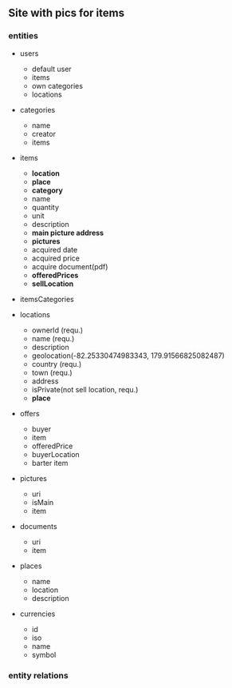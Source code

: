 ## **Site with pics for items**

### **entities**
- users
    - default user
    - items
    - own categories
    - locations

- categories
    - name
    - creator
    - items
- items
    - **location**
    - **place**
    - **category**
    - name
    - quantity
    - unit
    - description
    - **main picture address**
    - **pictures**
    - acquired date
    - acquired price
    - acquire document(pdf)
    - **offeredPrices**
    - **sellLocation**

- itemsCategories


- locations
    - ownerId (requ.)
    - name (requ.)
    - description
    - geolocation(-82.25330474983343, 179.91566825082487)
    - country (requ.)
    - town (requ.)
    - address
    - isPrivate(not sell location, requ.)
    - **place**

- offers
    - buyer
    - item
    - offeredPrice
    - buyerLocation
    - barter item

- pictures
    - uri
    - isMain
    - item

- documents
    - uri
    - item
- places
    - name
    - location
    - description
- currencies
    - id
    - iso
    - name
    - symbol

### entity relations 
